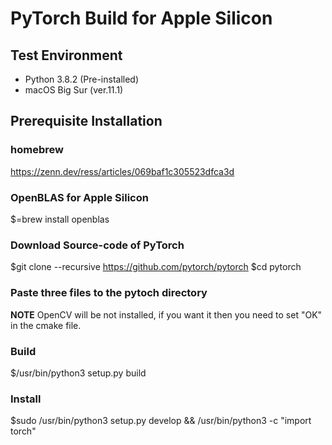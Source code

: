 # PyTorch Build for Apple Silicon

## Test Environment
- Python 3.8.2 (Pre-installed)
- macOS Big Sur (ver.11.1)

## Prerequisite Installation

### homebrew
https://zenn.dev/ress/articles/069baf1c305523dfca3d

### OpenBLAS for Apple Silicon
$=brew install openblas

### Download Source-code of PyTorch
$git clone --recursive https://github.com/pytorch/pytorch
$cd pytorch

### Paste three files to the pytoch directory
**NOTE** OpenCV will be not installed, if you want it then you need to set "OK" in the cmake file.

### Build
$/usr/bin/python3 setup.py build

### Install
$sudo /usr/bin/python3 setup.py develop && /usr/bin/python3 -c "import torch"

